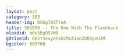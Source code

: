 ```yaml
---
layout: post 
category: S03 
header-img: DXGg78GTteA 
title: S03E06 -- The One With The Flashback 
oloadid: m6e5BgO5VW0 
gdriveid: 0B2tsexyaYxGCMzA1anZUQkpxU3M 
bgcolor: 005F6B
--- 
```

<!--more--> 

